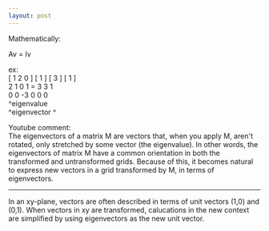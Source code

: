 ```yaml
---
layout: post
---
```

Mathematically:  
  
Av = lv  
  
ex:  
[ 1 2 0 ] [ 1 ]   [ 3 ]    [ 1 ]  
  2 1 0     1   =   3    3   1  
  0 0 -3    0       0        0  
                    ^eigenvalue  
            ^eigenvector    ^  
  
Youtube comment:  
The eigenvectors of a matrix M are vectors that, when you apply M, aren't rotated, only stretched by some vector (the eigenvalue). In other words, the eigenvectors of matrix M have a common orientation in both the transformed and untransformed grids. Because of this, it becomes natural to express new vectors in a grid transformed by M, in terms of eigenvectors.  
  
- - -  
In an xy-plane, vectors are often described in terms of unit vectors (1,0) and (0,1). When vectors in xy are transformed, calucations in the new context are simplified by using eigenvectors as the new unit vector. 
